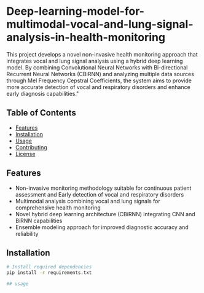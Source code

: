 # Deep-learning-model-for-multimodal-vocal-and-lung-signal-analysis-in-health-monitoring

This project develops a novel non-invasive health monitoring approach that integrates vocal and lung signal analysis using a hybrid deep learning model. By combining Convolutional Neural Networks with Bi-directional Recurrent Neural Networks (CBiRNN) and analyzing multiple data sources through Mel Frequency Cepstral Coefficients, the system aims to provide more accurate detection of vocal and respiratory disorders and enhance early diagnosis capabilities."

## Table of Contents
- [Features](#features)
- [Installation](#installation)
- [Usage](#usage)
- [Contributing](#contributing)
- [License](#license)

## Features
- Non-invasive monitoring methodology suitable for continuous patient assessment and Early detection of vocal and respiratory disorders
- Multimodal analysis combining vocal and lung signals for comprehensive health monitoring
- Novel hybrid deep learning architecture (CBiRNN) integrating CNN and BiRNN capabilities
- Ensemble modeling approach for improved diagnostic accuracy and reliability
  
## Installation

```bash
# Install required dependencies
pip install -r requirements.txt

## usage
